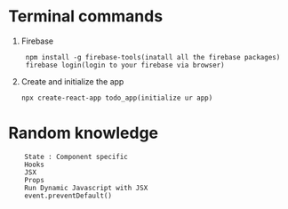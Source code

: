 # Terminal commands
1. Firebase

        npm install -g firebase-tools(inatall all the firebase packages)
        firebase login(login to your firebase via browser)
        

2.  Create and initialize the app

        npx create-react-app todo_app(initialize ur app)

# Random knowledge

        State : Component specific
        Hooks
        JSX
        Props
        Run Dynamic Javascript with JSX
        event.preventDefault() 
